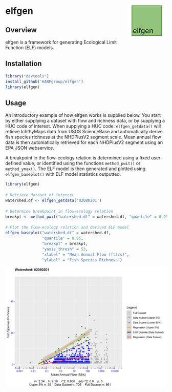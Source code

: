 # elfgen <img src="man/figures/logo.png" align="right" width="120" />

## Overview

elfgen is a framework for generating Ecological Limit Function (ELF) models.

## Installation

``` r
library("devtools")
install_github('HARPgroup/elfgen')
library(elfgen)
```

## Usage
An introductory example of how elfgen works is supplied below. You start 
by either supplying a dataset with flow and richness data, or by supplying 
a HUC code of interest. When supplying a HUC code: `elfgen_getdata()` will 
retieve IchthyMaps data from USGS ScienceBase and automatically derive fish 
species richness at the NHDPlusV2 segment scale. Mean annual flow data is then
automatically retrieved for each NHDPlusV2 segment using an EPA JSON webservice.

A breakpoint in the flow-ecology relation is determined using a fixed user-defined
value, or identified using the functions `method_pwit()` or `method_ymax()`. The ELF
model is then generated and plotted using `elfgen_baseplot()` with ELF model statistics
outputted.

``` r
library(elfgen)

# Retrieve dataset of interest
watershed.df <- elfgen_getdata('02080201')

# Determine breakpoint in flow-ecology relation
breakpt <- method_pwit("watershed.df" = watershed.df, "quantile" = 0.95, "glo" = 50, "ghi" = 1000)  
					   
# Plot the flow-ecology relation and derived ELF model					   
elfgen_baseplot("watershed.df" = watershed.df,
                "quantile" = 0.95,
                "breakpt" = breakpt,
                "yaxis_thresh" = 53,
                "xlabel" = "Mean Annual Flow (ft3/s)",
                "ylabel" = "Fish Species Richness")
```

![](man/figures/README-example-1.png)<!-- -->
